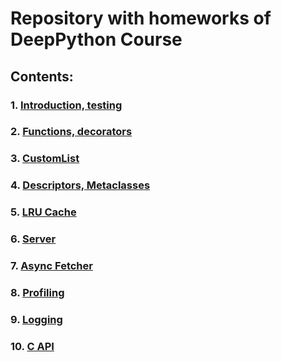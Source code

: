 # Repository with homeworks of DeepPython Course


## Contents: 
### 1. [Introduction, testing](https://github.com/Dadypool/deep_python_23b_Dadypool/tree/main/01)
### 2. [Functions, decorators](https://github.com/Dadypool/deep_python_23b_Dadypool/tree/main/02)
### 3. [CustomList](https://github.com/Dadypool/deep_python_23b_Dadypool/tree/main/03)
### 4. [Descriptors, Metaclasses](https://github.com/Dadypool/deep_python_23b_Dadypool/tree/main/04)
### 5. [LRU Cache](https://github.com/Dadypool/deep_python_23b_Dadypool/tree/main/05)
### 6. [Server](https://github.com/Dadypool/deep_python_23b_Dadypool/tree/main/06)
### 7. [Async Fetcher](https://github.com/Dadypool/deep_python_23b_Dadypool/tree/main/07)
### 8. [Profiling](https://github.com/Dadypool/deep_python_23b_Dadypool/tree/main/08)
### 9. [Logging](https://github.com/Dadypool/deep_python_23b_Dadypool/tree/main/09)
### 10. [C API](https://github.com/Dadypool/deep_python_23b_Dadypool/tree/main/11)
